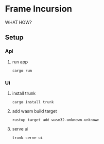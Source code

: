 # Frame Incursion

WHAT HOW?

## Setup

### Api

1. run app

   `cargo run`

### Ui

1. install trunk

   `cargo install trunk`

1. add wasm build target

   `rustup target add wasm32-unknown-unknown`

1. serve ui

   `trunk serve ui`
